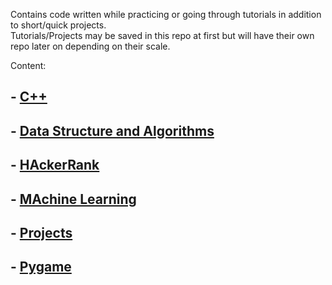 Contains code written while practicing or going through tutorials in addition to short/quick projects.  
Tutorials/Projects may be saved in this repo at first but will have their own repo later on depending on their scale.

Content:

## - [C++](https://github.com/AhmadYasser18/Tutorials-and-Quick-Projects/tree/main/C%2B%2B_tut)
## - [Data Structure and Algorithms](https://github.com/AhmadYasser18/Tutorials-and-Quick-Projects/tree/main/Data%20Structure%20and%20Algorithms)
## - [HAckerRank](https://github.com/AhmadYasser18/Tutorials-and-Quick-Projects/tree/main/HackerRank)
## - [MAchine Learning](https://github.com/AhmadYasser18/Tutorials-and-Quick-Projects/tree/main/Machine%20Learning)
## - [Projects](https://github.com/AhmadYasser18/Tutorials-and-Quick-Projects/tree/main/Projects)
## - [Pygame](https://github.com/AhmadYasser18/Tutorials-and-Quick-Projects/tree/main/Pygame)